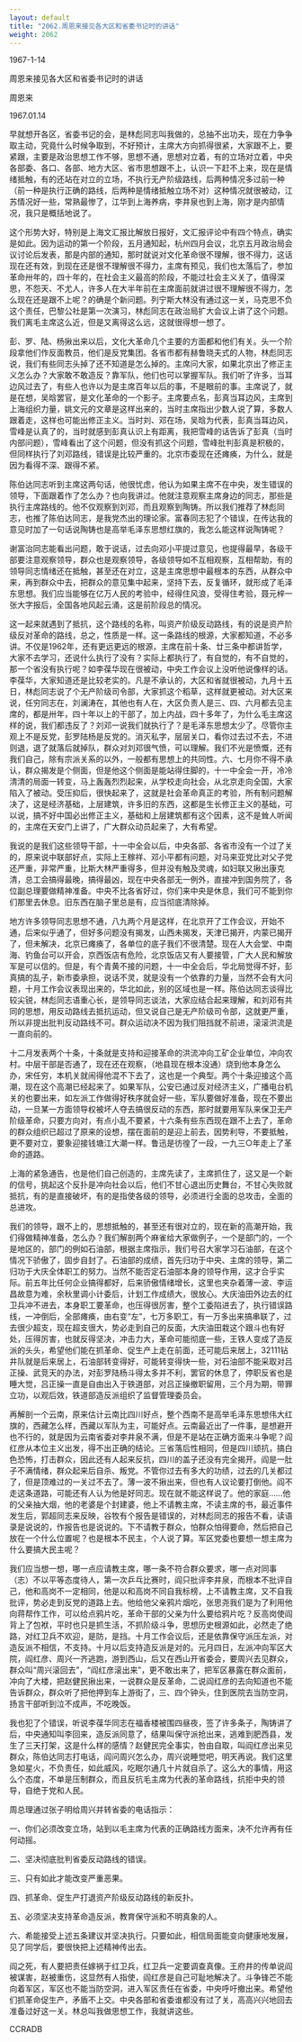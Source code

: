 ```yaml
---
layout: default
title: "2062.周恩来接见各大区和省委书记时的讲话"
weight: 2062
---
```


1967-1-14

周恩来接见各大区和省委书记时的讲话

周恩来

1967.01.14

早就想开各区，省委书记的会，是林彪同志叫我做的，总抽不出功夫，现在力争争取主动，究竟什么时候争取到，不好预计，主席大方向抓得很紧，大家跟不上，要紧跟，主要是政治思想工作不够，思想不通，思想对立着，有的立场对立着，中央各部委、各口、各部、地方大区、省市思想跟不上，认识一下赶不上来，现在是情绪抵触，有的还站在对立的立场，不执行无产阶级路线，后两种情况多过前一种（前一种是执行正确的路线，后两种是情绪抵触立场不对）这种情况就很被动，江苏情况好一些，常熟最惨了，江华到上海养病，李井泉也到上海，刚才是内部情况，我只是概括地说了。

这个形势大好，特别是上海文汇报比解放日报好，文汇报评论中有四个特点，确实是如此。因为运动的第一个阶段，五月通知起，杭州四月会议，北京五月政治局会议讨论后发表，那是内部的通知，那时就说对文化革命很不理解，很不得力，这话现在还有效，到现在还是很不理解很不得力，主席有预见，我们也太落后了，参加革命卅年的，四十年的，在社会主义最高的阶段，不能过社会主义关了，值得深思，不怨天、不尤人，许多人在大半年前在主席面前就讲过很不理解很不得力，怎么现在还是跟不上呢？的确是个新问题。列宁斯大林没有通过这一关，马克思不负这个责任，巴黎公社是第一次演习，林彪同志在政治局扩大会议上讲了这个问题。我们离毛主席这么近，但是又离得这么远，这就很得想一想了。

彭、罗、陆、杨揪出来以后，文化大革命几个主要的方面都和他们有关。头一个阶段拿他们作反面教员，他们是反党集团。各省市都有赫鲁晓夫式的人物，林彪同志说，我们有些同志头掉了还不知道是怎么掉的。主席问大家，如果北京出了修正主义怎么办？大家敢不敢造反？靠军队，他们也可以掌握军队。我们听了许多，当耳边风过去了，有些人也许以为是主席百年以后的事，不是眼前的事。主席说了，就是在想，吴晗罢官，是文化革命的一个影子。主席要点名，彭真当耳边风，主席到上海组织力量，姚文元的文章是这样出来的，当时主席指出少数人说了算，多数人跟着走，这样也可能出修正主义。当时刘、邓在场，吴晗为代表，彭真当耳边风，雪峰是认真了的，当时就感到彭真认识上有距离，我把雪峰的话告诉了彭真（当时内部问题），雪峰看出了这个问题，但没有抓这个问题，雪峰批判彭真是积极的，但同样执行了刘邓路线，错误是比较严重的。北京市委现在还瘫痪，为什么，就是因为看得不深、跟得不紧。

陈伯达同志听到主席这两句话，他很忧虑，他认为如果主席不在中央，发生错误的领导，下面跟着作了怎么办？也向我讲过。他就注意观察主席身边的同志，那些是执行主席路线的。他不仅观察到刘邓，而且观察到陶铸。所以我们推荐了林彪同志，也推了陈伯达同志，是我党杰出的理论家。富春同志犯了个错误，在传达我的意见时加了一句话说陶铸也是高举毛泽东思想红旗的，我怎么能这样说陶铸呢？

谢富治同志能看出问题，敢于说话，过去向邓小平提过意见，也提得最早，各级干部要注意观察领导，群众也是观察领导，各级领导如不互相观察，互相帮助，有的领导同志情绪还在抵触，甚至还在对立，这是主席思想中最根本的东西，从群众中来，再到群众中去，把群众的意见集中起来，坚持下去，反复循环，就形成了毛泽东思想。我们应当能够在亿万人民的考验中，经得住风浪，受得住考验，聂元梓一张大字报后，全国各地风起云涌，这是前阶段总的情况。

这一起来就遇到了抵抗，这个路线的名称，叫资产阶级反动路线，有的说是资产阶级反对革命的路线，总之，性质是一样。这一条路线的根源，大家都知道，不必多讲。不仅是1962年，还有更远更远的根源，主席在前十条、廿三条中都讲哲学，大家不去学习，还说什么执行了没有？实际上都执行了，有自觉的，有不自觉的，那一个省没有执行呢？如李葆华现在很被动，中央工作会议上没听他说像样的话。李葆华，大家知道还是比较老实的。凡是不承认的，大区和省就很被动，九月十五日，林彪同志说了个无产阶级司令部，大家抓这个稻草，这样就更被动。对大区来说，任穷同志在，刘澜涛在，其他也有人在，大区负责人是三、四、六月都去见主席的，都是卅年，四十年以上的干部了，加上内战，四十多年了，为什么毛主席这样的说，我们都违反了？刘邓一说我们就执行了？是毛泽东思想太少了。尽管你主观上不是反党，彭罗陆杨是反党的。消灭私字，层层关口，看你过去过不去，不进则退，退了就落后就掉队，群众对刘邓很气愤，可以理解。我们不光是愤慨，还有我们自己，除有宗派关系的以外，一般都有思想上的共同性。六、七月你不得不承认，群众揭发是个侧面，但是他这个侧面是能站得住脚的，十一中全会一开，冷冷清清的局面一转变，马上轰轰烈烈起来，从学校走向社会，从北京走向全国，大家陷入了被动。受压抑后，很快起来了，这就是社会革命真正的考验，所有制问题解决了，这是经济基础，上层建筑，许多旧的东西，这都是生长修正主义的基础，可以说，搞不好中国必出修正主义，基础和上层建筑都有这个因素，这不是耸人听闻的，主席在天安门上讲了，广大群众动员起来了，大有希望。

我说的是我们这些领导干部，十一中全会以后，中央各部、各省市没有一个过了关的，原来说中联部好点，实际上王稼祥、邓小平都有问题，对马来亚党比对父子党还严重，非常严重，比斯大林严重得多，但并没有触及灵魂，如妇联又揪出康克清，总工会搞得最晚，搞得最凶，现在中央各部无一例外，直接冲到国务院了，各位副总理要做精神准备。中央不比各省好过，你们来中央是休息，我们可不能到你们那里去休息。旧东西在脑子里总是有，应当彻底清除掉。

地方许多领导同志思想不通，八九两个月是这样，在北京开了工作会议，开始不通，后来似乎通了，但好多问题没有揭发，山西未揭发，天津已揭开，内蒙已揭开了，但未解决，北京已瘫痪了，各单位的底子我们不很清楚。现在人大会堂、中南海、钓鱼台可以开会，京西饭店有危险，北京饭店又有人要接管，广大人民和解放军是可以信的。但是，有个青黄不接的问题，十一中全会后，华北局觉得不好，彭真搞的乱子，新市委承担，说话不灵，就是没有一个依靠的力量，当然不会有大问题，十月工作会议表现出来的，华北如此，别的区域也是一样。陈伯达同志谈得比较尖锐，林彪同志语重心长，是领导同志谈法，大家应结合起来理解，和刘邓有共同的思想，用反动路线去抵抗运动，但又说自己是无产阶级司令部，这就更严重，所以非提出批判反动路线不可。群众运动决不因为我们阻挡就不前进，滚滚洪流是一直向前的。

十二月发表两个十条，十条就是支持和迎接革命的洪流冲向工矿企业单位，冲向农村。中层干部是否通了，现在还在观察，（地县现在根本没通）烧到他本身怎么办，宋任穷，本机关就闹得他混不下去了，这也是一个典型。两个十条迎接这个高潮，现在这个高潮已经起来了。如果军队，公安已通过反对经济主义，广播电台机关的也要出来，如左派工作做得好秩序就会好一些，军队要做好准备，现在不要出动，一旦某一方面领导权被坏人夺去搞很反动的东西，那时就要用军队来保卫无产阶级革命，只要方向对，有点小乱不要紧，十六条有些东西现在跟不上去了，革命的群众组织已超过了原来的设想，摆在面前的是迎上前去，因势利导，不要抵触，更不要对立，要象迎接钱塘江大潮一样。鲁迅是彷徨了一段，一九三○年走上了革命的道路。

上海的紧急通告，也是他们自己创造的，主席先读了，主席抓住了，这又是一个新的信号，挑起这个反扑是冲向社会以后，他们不甘心退出历史舞台，不甘心失败就抵抗，有的是直接破坏，有的是指使各级的领导，必须进行全面的总攻击，全面的总进攻。

我们的领导，跟不上的，思想抵触的，甚至还有很对立的，现在新的高潮开始，我们得做精神准备，怎么办？我们解剖两个麻雀给大家做例子，一个是部门的，一个是地区的，部门的例如石油部，根据主席指示，我们号召大家学习石油部，在这个情况下骄傲了，固步自封了。石油部的成绩，首先归功于中央、主席的领导，第二归功于大庆全体职工的努力。当然不能否定石油部本身的领导作用，这才合乎实际。前五年比任何企业搞得都好，后来骄傲情绪增长，这里也夹杂着薄一波、李运昌故意为难，余秋里调小计委后，计划工作成绩大，很放心。大庆油田外边去的红卫兵冲不进去，本身职工要革命，也压得很厉害，整个工委陷进去了，执行错误路线，一冲倒后，全部瘫痪，由右变“左”，七万多职工，有一万多出来搞串联了，过去很少超支，现在超支很大，势必走到自己的反面，大庆油田栽这个跟斗也有好处，压得厉害，也就反得坚决，冲击力大，革命可能彻底一些，王铁人变成了造反派的头头，希望他们能在抓革命、促生产上走在前面，还可能后来居上，32111钻井队就是后来居上，石油部转变得好，可能转变得快一些，对石油部不能采取对吕正操、武竞天的办法，对彭罗陆杨斗得太多并不利，罢官的休息了，停职反省也是睡大觉，吕正操一直是自由出入于铁道部，对吕正操撤职留用，三个月为期，带罪立功，以观后效，铁道部造反派组织了监督管理委员会。

再解剖一个云南，原来估计云南比四川好点，整个西南不是高举毛泽东思想伟大红旗的，西藏怎么样，西藏以军队为主，可能好点。云南最近出了一件事，是想避开也不行的，就是因为云南省委对李井泉不满，但是不是站在正确方面来斗争呢？阎红彦从本位主义出发，得不出正确的结论。三省落后性相同，但是四川顽抗，搞白色恐怖，打击群众，因此还有人起来反抗，四川的盖子还没有完全揭开。阎是一肚子不满情绪，群众起来后自杀、叛党。不管你过去有多大的功绩，过去的几关都过了，但是顶难过的一关过不去了。薄一波不揪出来，但也有人议论要打倒他。阎不走这条道路，可能还有人认为他是好同志。现在就不能这样说了。他的家庭……他的父亲抽大烟，他的老婆是个封建婆，他上不请教主席，不读主席的书，最近事件发生后，郭超同志来反映，谷牧有个报告是错误的，对林彪同志的报告不看，读语录是说说的，作报告也是说说的。下不请教于群众，怕群众怕得要命，然后把自己放在一个什么位置呢？也是根本不民主，个人说了算。军区党委也要想一想主席为什么要搞大民主呢？

我们应当想一想，哪一点应请教主席，哪一条不符合群众要求，哪一点对同事（志）不以平等态度待人，第一次乒乓比赛时，阎只批评李井泉，而根本不批评自己，他和高岗不一定相同，他是以和高岗不同自我标榜，上不请教主席，又不自我批评，势必走到反党的道路上去。他给他父亲鸦片烟吃，张思尧我们是为了利用他向蒋帮作工作，可以给点鸦片吃，革命干部的父亲为什么要给鸦片吃？反高岗使阎背上了包袱，平时也只是抓生活，不抓阶级斗争，思想历史根源如此，必然走了绝路，对红卫兵不欢迎，是防，是挡。十月工作会议后，还是依靠保守派压左派，对造反派不相信，不支持。十月以后支持造反派是对的。元月四日，左派冲向军区大院，阎红彦、周兴一齐逃跑，游到西山，后又在西山开省委会，要周兴去见群众，群众叫“周兴滚回去”，“阎红彦滚出来”，更不敢出来了，把军区暴露在群众面前，冲向了大楼，把赵健民揪出来，一说群众是反革命，二说阎红彦的去向知道也不能告诉群众，群众听了把他押到车上游街了，三、四个钟头，住到医院去当防空洞，扬言干部听到泣不成声，不吃晚饭。

我也犯了个错误，听说李葆华同志在福香楼被围四昼夜，签了许多条子，陶铸讲了后，中央通知叫李回来，造反派同意了，结果叫保守派抢出来，逃难到肥西县，发生了三天打架，这是什么样的感情？赵健民完全事实，咎由自取，叫阎红彦出来见群众，陈伯达同志打电话，阎问周兴怎么办，周兴说睡觉吧，明天再说。我们这里急如星火，不负责任，如此威风，吃眠尔通几十片就自杀了。这么大的事情，用这么个态度，不单是压制群众，而且反抗毛主席为代表的革命路线，抗拒中央的领导，自绝于党和人民。

周总理通过张子明给周兴并转省委的电话指示：

一、你们必须改变立场，站到以毛主席为代表的正确路线方面来，决不允许再有任何动摇。

二、坚决彻底批判省委反动路线的错误。

三、只有如此才能改变严重恶果。

四、抓革命、促生产打退资产阶级反动路线的新反扑。

五、必须坚决支持革命造反派，教育保守派和不明真象的人。

六、希能接受上述五条建议并坚决执行。只要如此，相信局面能变向健康地发展，见了同学后，要很快把上述精神传出去。

阎之死，有人要把责任嫁祸于红卫兵，红卫兵一定要调查真像。王府井的传单说阎被谋害，赵被重伤，这显然有人指使，阎红彦是自己可耻地解决了。斗争锋芒不能向着军区，军区也不能当防空洞，进入军区责任在省委，中央呼吁撤出来。希望他们抓革命促生产，矛盾不上交。中央各部和省委谁都没有过了关，高高兴兴地回去准备过好这一关。林总叫我做思想工作，我就讲这些。

CCRADB

